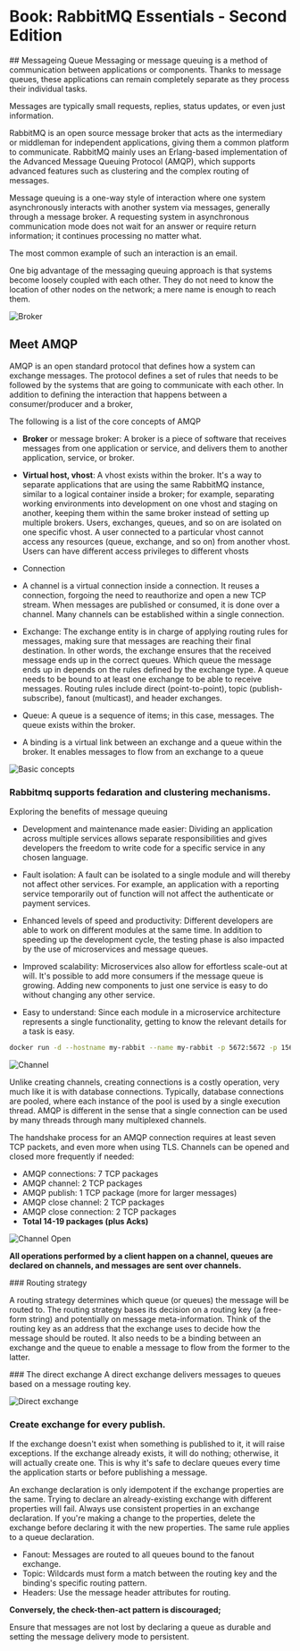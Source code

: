 # Book:  RabbitMQ Essentials - Second Edition

## Messageing Queue
Messaging or message queuing is a method of communication between applications or components. 
Thanks to message queues, these applications can remain completely separate as they process their individual tasks. 

Messages are typically small requests, replies, status updates, or even just information.

RabbitMQ is an open source message broker that acts as the intermediary or middleman for independent applications, giving them a common platform to communicate. RabbitMQ mainly uses an Erlang-based implementation of the Advanced Message Queuing Protocol (AMQP), which supports advanced features such as clustering and the complex routing of messages.

Message queuing is a one-way style of interaction where one system asynchronously interacts with another system via messages, generally through a message broker. A requesting system in asynchronous communication mode does not wait for an answer or require return information; it continues processing no matter what.

The most common example of such an interaction is an email.

One big advantage of the messaging queuing approach is that systems become loosely coupled with each other. They do not need to know the location of other nodes on the network; a mere name is enough to reach them.

![Broker](https://learning.oreilly.com/api/v2/epubs/urn:orm:book:9781789131666/files/assets/09a9fe21-6b50-4db2-8496-81930a935750.png)

## Meet AMQP

AMQP is an open standard protocol that defines how a system can exchange messages. The protocol defines a set of rules that needs to be followed by the systems that are going to communicate with each other. In addition to defining the interaction that happens between a consumer/producer and a broker,

The following is a list of the core concepts of AMQP

- **Broker** or message broker: A broker is a piece of software that receives messages from one application or service, and delivers them to another application, service, or broker.

- **Virtual host, vhost**: A vhost exists within the broker. It's a way to separate applications that are using the same RabbitMQ instance, similar to a logical container inside a broker; for example, separating working environments into development on one vhost and staging on another, keeping them within the same broker instead of setting up multiple brokers. Users, exchanges, queues, and so on are isolated on one specific vhost. A user connected to a particular vhost cannot access any resources (queue, exchange, and so on) from another vhost. Users can have different access privileges to different vhosts

- Connection

- A channel is a virtual connection inside a connection. It reuses a connection, forgoing the need to reauthorize and open a new TCP stream. When messages are published or consumed, it is done over a channel. Many channels can be established within a single connection.

- Exchange: The exchange entity is in charge of applying routing rules for messages, making sure that messages are reaching their final destination. In other words, the exchange ensures that the received message ends up in the correct queues. Which queue the message ends up in depends on the rules defined by the exchange type. A queue needs to be bound to at least one exchange to be able to receive messages. Routing rules include direct (point-to-point), topic (publish-subscribe), fanout (multicast), and header exchanges.

- Queue: A queue is a sequence of items; in this case, messages. The queue exists within the broker.

- A binding is a virtual link between an exchange and a queue within the broker. It enables messages to flow from an exchange to a queue

![Basic concepts](https://learning.oreilly.com/api/v2/epubs/urn:orm:book:9781789131666/files/assets/eb85d456-ba34-460a-ba06-4a916b6296f3.png)

### Rabbitmq supports fedaration and clustering mechanisms.

Exploring the benefits of message queuing

- Development and maintenance made easier: Dividing an application across multiple services allows separate responsibilities and gives developers the freedom to write code for a specific service in any chosen language.

- Fault isolation: A fault can be isolated to a single module and will thereby not affect other services. For example, an application with a reporting service temporarily out of function will not affect the authenticate or payment services. 

- Enhanced levels of speed and productivity: Different developers are able to work on different modules at the same time. In addition to speeding up the development cycle, the testing phase is also impacted by the use of microservices and message queues.

- Improved scalability: Microservices also allow for effortless scale-out at will. It's possible to add more consumers if the message queue is growing. Adding new components to just one service is easy to do without changing any other service.

- Easy to understand: Since each module in a microservice architecture represents a single functionality, getting to know the relevant details for a task is easy. 

```bash
docker run -d --hostname my-rabbit --name my-rabbit -p 5672:5672 -p 15672:15672 -e RABBITMQ_ERLANG_COOKIE='cookie_for_clustering' -e RABBITMQ_DEFAULT_USER=user -e RABBITMQ_DEFAULT_PASS=password  --name some-rabbit rabbitmq:3-management
```

![Channel](https://learning.oreilly.com/api/v2/epubs/urn:orm:book:9781789131666/files/assets/43ce057b-af5f-4164-95ff-ee965b9a21b7.png)

Unlike creating channels, creating connections is a costly operation, very much like it is with database connections. Typically, database connections are pooled, where each instance of the pool is used by a single execution thread. AMQP is different in the sense that a single connection can be used by many threads through many multiplexed channels.

The handshake process for an AMQP connection requires at least seven TCP packets, and even more when using TLS. Channels can be opened and closed more frequently if needed:

- AMQP connections: 7 TCP packages
- AMQP channel: 2 TCP packages
- AMQP publish: 1 TCP package (more for larger messages)
- AMQP close channel: 2 TCP packages
- AMQP close connection: 2 TCP packages
- **Total 14-19 packages (plus Acks)**

![Channel Open](https://learning.oreilly.com/api/v2/epubs/urn:orm:book:9781789131666/files/assets/f23a471f-89ff-43ca-a643-e779f4492462.png)

**All operations performed by a client happen on a channel, queues are declared on channels, and messages are sent over channels.**

### Routing strategy

A routing strategy determines which queue (or queues) the message will be routed to. The routing strategy bases its decision on a routing key (a free-form string) and potentially on message meta-information. Think of the routing key as an address that the exchange uses to decide how the message should be routed. It also needs to be a binding between an exchange and the queue to enable a message to flow from the former to the latter.

### The direct exchange
A direct exchange delivers messages to queues based on a message routing key. 

![Direct exchange](https://learning.oreilly.com/api/v2/epubs/urn:orm:book:9781789131666/files/assets/40c44f43-019d-4d0d-8880-d292a31a6a19.png)

### Create exchange for every publish.
If the exchange doesn't exist when something is published to it, it will raise exceptions. If the exchange already exists, it will do nothing; otherwise, it will actually create one. This is why it's safe to declare queues every time the application starts or before publishing a message.

An exchange declaration is only idempotent if the exchange properties are the same. Trying to declare an already-existing exchange with different properties will fail. Always use consistent properties in an exchange declaration. If you're making a change to the properties, delete the exchange before declaring it with the new properties. The same rule applies to a queue declaration.

- Fanout: Messages are routed to all queues bound to the fanout exchange.
- Topic: Wildcards must form a match between the routing key and the binding's specific routing pattern.
- Headers: Use the message header attributes for routing.

**Conversely, the check-then-act pattern is discouraged;**

Ensure that messages are not lost by declaring a queue as durable and setting the message delivery mode to persistent.

